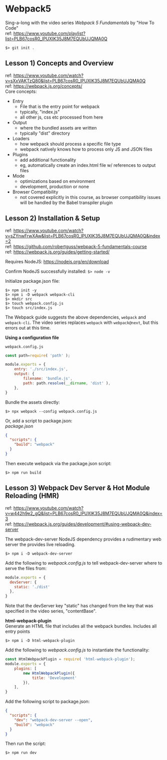 # Webpack5
Sing-a-long with the video series _Webpack 5 Fundamentals_ by "How To Code"  
ref: https://www.youtube.com/playlist?list=PLB67cosR0_lPUXIK35J8M7EQUbUJQMA0Q

```shell
$> git init .
```

## Lesson 1) Concepts and Overview
ref: https://www.youtube.com/watch?v=sXxVAKTzQ80&list=PLB67cosR0_lPUXIK35J8M7EQUbUJQMA0Q  
ref: https://webpack.js.org/concepts/  
Core concepts:
- Entry
  - File that is the entry point for webpack
  - typically, "index.js"
  - all other js, css etc processed from here
- Output
  - where the bundled assets are written
  - typically "dist" directory
- Loaders
  - how webpack should process a specific file type
  - webpack natively knows how to process only JS and JSON files
- Plugins
  - add additional functionality
  - eg, automatically create an index.html file w/ references to output files
- Mode
  - optimizations based on environment
  - development, production or none
- Browser Compatibility
  - not covered explicitly in this course, as browser compatibility issues will be handled by the Babel transpiler plugin

## Lesson 2) Installation & Setup
ref: https://www.youtube.com/watch?v=sZYnwFrwXAw&list=PLB67cosR0_lPUXIK35J8M7EQUbUJQMA0Q&index=2  
ref: https://github.com/robertguss/webpack-5-fundamentals-course  
ref: https://webpack.js.org/guides/getting-started/  

Requires NodeJS: https://nodejs.org/en/download  

Confirm NodeJS successfully installed: `$> node -v`  

Initialize package.json file:
```shell
$> npm init -y
$> npm i -D webpack webpack-cli
$> mkdir src
$> touch webpack.config.js
$> touch src/index.js
```
The Webpack guide suggests the above dependencies, `webpack` and `webpack-cli`.
The video series replaces `webpack` with `webpack@next`, but this errors out at this time.

**Using a configuration file**

`webpack.config.js`
```js
const path=require( 'path' );

module.exports = {
    entry: './src/index.js',
    output: {
        filename: 'bundle.js',
        path: path.resolve(__dirname, 'dist' ),
    },
}
```
Bundle the assets directly:
```shell
$> npx webpack --config webpack.config.js
```

Or, add a script to package.json:  
_package.json_  
```json
{
  "scripts": {
    "build": "webpack"
  }
}
```
Then execute webpack via the package.json script:
```shell
$> npm run build
```

## Lesson 3) Webpack Dev Server & Hot Module Reloading (HMR)
ref: https://www.youtube.com/watch?v=w442h9e2_gQ&list=PLB67cosR0_lPUXIK35J8M7EQUbUJQMA0Q&index=3  
ref: https://webpack.js.org/guides/development/#using-webpack-dev-server  

The webpack-dev-server NodeJS dependency provides a rudimentary web server the provides live reloading. 
```shell
$> npm i -D webpack-dev-server
```
Add the following to _webpack.config.js_ to tell webpack-dev-server where to serve the files from:
```js
module.exports = {
  devServer: {
    static: './dist'
  },
}
```
Note that the devServer key "static" has changed from the key that was specified in the video series, "contentBase".

**html-webpack-plugin**  
Generate an HTML file that includes all the webpack bundles.  Includes all entry points
```shell
$> npm i -D html-webpack-plugin
```
Add the following to _webpack.config.js_ to instantiate the functionality:
```js
const HtmlWebpackPlugin = require( 'html-webpack-plugin');
module.exports = {
    plugins: [
        new HtmlWebpackPlugin({
            title: 'Development'
        }),
    ],
}
```
Add the following script to package.json:
```json
{
  "scripts": {
    "dev": "webpack-dev-server --open",
    "build": "webpack"
  }
}
```
Then run the script: 
```shell
$> npm run dev
```